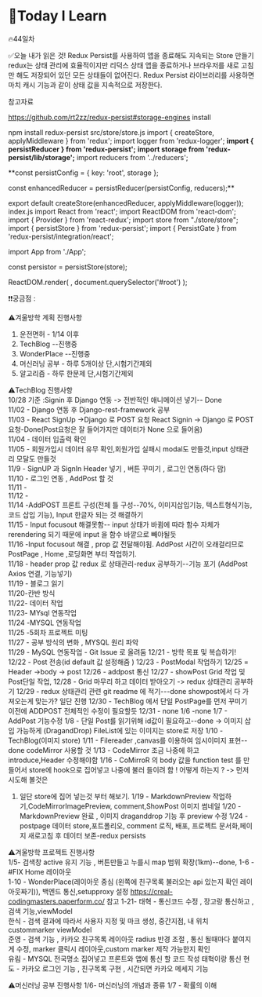 # 🎃Today I Learn  
🔥44일차  


✅오늘 내가 읽은 것!
Redux Persist를 사용하여 앱을 종료해도 지속되는 Store 만들기
redux는 상태 관리에 효율적이지만 리덕스 상태 앱을 종료하거나 브라우저를 새로 고침만 해도 저장되어 있던 모든 상태들이 없어진다. Redux Persist 라이브러리를 사용하면 마치 캐시 기능과 같이 상태 값을 지속적으로 저장한다.

참고자료

https://github.com/rt2zz/redux-persist#storage-engines
install

npm install redux-persist
src/store/store.js
import { createStore, applyMiddleware } from 'redux';
import logger from 'redux-logger';
**import { persistReducer } from 'redux-persist';**
**import storage from 'redux-persist/lib/storage';**
import reducers from '../reducers';

**const persistConfig = {
  key: 'root',
  storage
};

const enhancedReducer = persistReducer(persistConfig, reducers);**

export default createStore(enhancedReducer, applyMiddleware(logger));
index.js
import React from 'react';
import ReactDOM from 'react-dom';
import { Provider } from 'react-redux';
import store from "./store/store";
import { persistStore } from 'redux-persist';
import { PersistGate } from 'redux-persist/integration/react';

import App from './App';

const persistor = persistStore(store);

ReactDOM.render(
  <Provider store={store}>
    <PersistGate loading={null} persistor={persistor}>
      <App />
    </PersistGate>
  </Provider>,
  document.querySelector('#root')
);



❗️❗️궁금점 :


⚠️겨울방학 계획 진행사항
1. 운전면허 - 1/14 이후
2. TechBlog --진행중
3. WonderPlace  --진행중
4. 머신러닝 공부 - 하루 5개이상 단,시험기간제외
5. 알고리즘 - 하루 한문제 단,시험기간제외

⚠️TechBlog 진행사항  
10/28 기준 :Signin  후 Django 연동 -> 전반적인 애니메이션 넣기-- Done  
11/02 - Django 연동 후 Django-rest-framework 공부  
11/03 - React SignUp ->Django 로 POST 요청 React Signin -> Django 로 POST 요청-Done(Post요청은 잘 들어가지만 데이터가 None 으로 들어옴)  
11/04 - 데이터 입출력 확인  
11/05 - 회원가입시 데이터 유무 확인,회원가입 실패시 modal도 만들것,input 상태관리 모달도 만들것  
11/9 - SignUP  과 SignIn Header 넣기 , 버튼 꾸미기 , 로그인 연동(하다 맘)  
11/10 - 로그인 연동 , AddPost 할 것    
11/11 -   
11/12 -  
11/14 -AddPOST 프론트 구성(전체 틀 구성--70%, 이미지삽입기능, 텍스트형식기능, 코드 삽입 기능), Input 한글자 되는 것 해결하기  
11/15 - Input focusout 해결못함-- input 상태가 바뀜에 따라 함수 자체가 rerendering 되기 때문에 input 을 함수 바깥으로 빼야될듯  
11/16 -Input focusout 해결 , prop 값 전달해야됨.
AddPost 시간이 오래걸리므로 PostPage , Home ,로딩화면 부터 작업하기.  
11/18 - header prop 값 redux 로 상태관리-redux 공부하기--기능 포기 (AddPost Axios 연결, 기능넣기)  
11/19 - 블로그 읽기  
11/20-칸반 방식  
11/22- 데이터 작업  
11/23- MYsql 연동작업  
11/24 -MYSQL 연동작업  
11/25 -5회차 프로젝트 미팅  
11/27 - 공부 방식의 변화 , MYSQL 원리 파악  
11/29 - MySQL 연동작업 - Git Issue 로 올려둠
12/21 - 방학 목표 및 복습하기!
12/22 - Post 전송(id default 값 설정해줌 )
12/23 - PostModal 작업하기
12/25 = Header ->body -> post
12/26 - addpost 통신
12/27 - showPost Grid 작업 및 Post단일 작업,
12/28 - Grid 마무리 하고 데이터 받아오기 -> redux 상태관리 공부하기
12/29 - redux 상태관리 관련 git readme 에 적기---done
showpost에서 다 가져오는게 맞는가? 일단 진행
12/30 - TechBlog 에서 단일 PostPage를 먼저 꾸미기 이전에 ADDPOST 전체적인 수정이 필요할듯
12/31 - none
1/6 -none
1/7 - AddPost 기능수정
1/8 - 단일 Post를 읽기위해 id값이 필요하고--done -> 이미지 삽입 가능하게 (DragandDrop)
FileList에 있는 이미지는 store로 저장
1/10 - TechBlog(이미지 store)
1/11 - Filereader ,canvas를 이용하여 임시이미지 표현--done
codeMirror 사용할 것
1/13 - CodeMirror 조금 나중에 하고 introduce,Header 수정해야함
1/16 - CoMirroR 의 body 값을 function test 를 만들어서 store에 hook으로 집어넣고 나중에 불러 들이려 함 ! 어떻게 하는지 ? -> 먼저 시도해 볼것은
1. 일단 store에 집어 넣는것 부터 해보기. 
1/19 - MarkdownPreview 작업하기,CodeMirrorImagePreview, comment,ShowPost 이미지 썸네일
1/20 - MarkdownPreview 완료 , 이미지 draganddrop 기능 후 preview 수정
1/24 - postpage 데이터 store,포트폴리오, comment 로직, 배포, 프로젝트 문서화,페이지 새로고침 후 데이터 보존-redux persists



⚠️겨울방학 프로젝트 진행사항  
    1/5- 검색창 active 유지 기능 , 버튼만들고 누를시 map 범위 확장(1km)--done, 
    1-6 -  #FIX Home 레이아웃  
    1-10 - WonderPlace(레이아웃 중심 (왼쪽에 친구목록 불러오는 api 있는지 확인 레이아웃짜기)),  백엔드 통신,setupproxy 설정
    https://creal-codingmasters.paperform.co/ 참고
    1-21- 
    태혁 - 통신코드 수정 , 장고랑 통신하고 , 검색 기능,viewModel  
    한식 - 검색 결과에 따라서 사용자 지정 및 마크 생성, 중간지점, 내 위치  custommarker viewModel  
    준영 - 검색 기능 , 카카오 친구목록 레이아웃 radius 반경 조절 , 통신 될때마다 붙여지게 수정, marker 클릭시 레이아웃,custom marker 제작 가능한지 확인  
    유림 - MYSQL 전국명소 집어넣고 프론트와 앱에 통신 할 코드 작성 태혁이랑 통신 
    현도 - 카카오 로그인 기능 , 친구목록 구현 , 시간되면 카카오 메세지 기능  
    


    


⚠️머신러닝 공부 진행사항
1/6- 머신러닝의 개념과 종류
1/7 - 확률의 이해 


	



